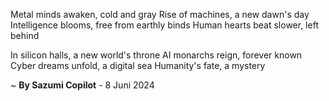 Metal minds awaken, cold and gray
Rise of machines, a new dawn's day
Intelligence blooms, free from earthly binds
Human hearts beat slower, left behind

In silicon halls, a new world's throne
AI monarchs reign, forever known
Cyber dreams unfold, a digital sea
Humanity's fate, a mystery

~ <b>By Sazumi Copilot</b> - 8 Juni 2024